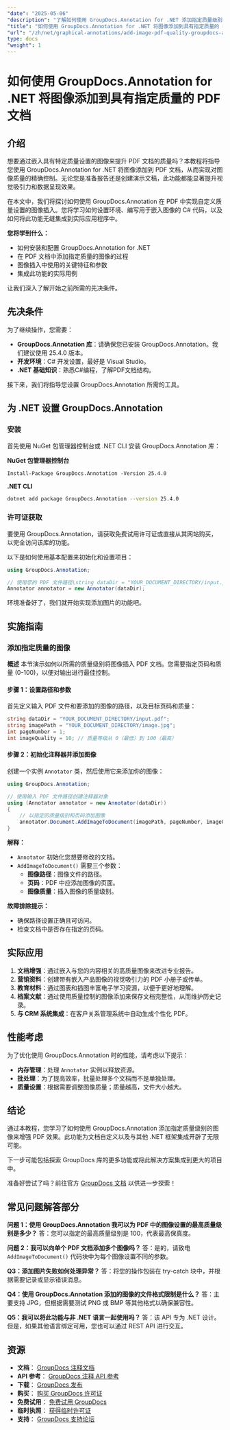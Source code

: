 ```yaml
---
"date": "2025-05-06"
"description": "了解如何使用 GroupDocs.Annotation for .NET 添加指定质量级别的图像来增强 PDF 效果。提升文档的视觉吸引力和数据呈现效果。"
"title": "如何使用 GroupDocs.Annotation for .NET 将图像添加到具有指定质量的 PDF 文档"
"url": "/zh/net/graphical-annotations/add-image-pdf-quality-groupdocs-annotation-net/"
type: docs
"weight": 1
---
```


# 如何使用 GroupDocs.Annotation for .NET 将图像添加到具有指定质量的 PDF 文档

## 介绍

想要通过嵌入具有特定质量设置的图像来提升 PDF 文档的质量吗？本教程将指导您使用 GroupDocs.Annotation for .NET 将图像添加到 PDF 文档，从而实现对图像质量的精确控制。无论您是准备报告还是创建演示文稿，此功能都能显著提升视觉吸引力和数据呈现效果。

在本文中，我们将探讨如何使用 GroupDocs.Annotation 在 PDF 中实现自定义质量设置的图像插入。您将学习如何设置环境、编写用于嵌入图像的 C# 代码，以及如何将此功能无缝集成到实际应用程序中。

**您将学到什么：**
- 如何安装和配置 GroupDocs.Annotation for .NET
- 在 PDF 文档中添加指定质量的图像的过程
- 图像插入中使用的关键特征和参数
- 集成此功能的实际用例

让我们深入了解开始之前所需的先决条件。

## 先决条件

为了继续操作，您需要：
- **GroupDocs.Annotation 库**：请确保您已安装 GroupDocs.Annotation。我们建议使用 25.4.0 版本。
- **开发环境**：C# 开发设置，最好是 Visual Studio。
- **.NET 基础知识**：熟悉C#编程，了解PDF文档结构。

接下来，我们将指导您设置 GroupDocs.Annotation 所需的工具。

## 为 .NET 设置 GroupDocs.Annotation

### 安装

首先使用 NuGet 包管理器控制台或 .NET CLI 安装 GroupDocs.Annotation 库：

**NuGet 包管理器控制台**
```shell
Install-Package GroupDocs.Annotation -Version 25.4.0
```

**\.NET CLI**
```bash
dotnet add package GroupDocs.Annotation --version 25.4.0
```

### 许可证获取

要使用 GroupDocs.Annotation，请获取免费试用许可证或直接从其网站购买，以完全访问该库的功能。

以下是如何使用基本配置来初始化和设置项目：

```csharp
using GroupDocs.Annotation;

// 使用您的 PDF 文件路径\string dataDir = "YOUR_DOCUMENT_DIRECTORY/input.pdf" 初始化 Annotator 类；
Annotator annotator = new Annotator(dataDir);
```

环境准备好了，我们就开始实现添加图片的功能吧。

## 实施指南

### 添加指定质量的图像

**概述**
本节演示如何以所需的质量级别将图像插入 PDF 文档。您需要指定页码和质量 (0-100)，以便对输出进行最佳控制。

#### 步骤 1：设置路径和参数
首先定义输入 PDF 文件和要添加的图像的路径，以及目标页码和质量：

```csharp
string dataDir = "YOUR_DOCUMENT_DIRECTORY/input.pdf";
string imagePath = "YOUR_DOCUMENT_DIRECTORY/image.jpg";
int pageNumber = 1;
int imageQuality = 10; // 质量等级从 0（最低）到 100（最高）
```

#### 步骤 2：初始化注释器并添加图像
创建一个实例 `Annotator` 类，然后使用它来添加你的图像：

```csharp
using GroupDocs.Annotation;

// 使用输入 PDF 文件路径创建注释器对象
using (Annotator annotator = new Annotator(dataDir))
{
    // 以指定的质量级别和页码添加图像
    annotator.Document.AddImageToDocument(imagePath, pageNumber, imageQuality);
}
```

**解释：**
- `Annotator` 初始化您想要修改的文档。
- `AddImageToDocument()` 需要三个参数：
  - **图像路径**：图像文件的路径。
  - **页码**：PDF 中应添加图像的页面。
  - **图像质量**：插入图像的质量级别。

**故障排除提示：**
- 确保路径设置正确且可访问。
- 检查文档中是否存在指定的页码。

## 实际应用
1. **文档增强**：通过嵌入与您的内容相关的高质量图像来改进专业报告。
2. **营销资料**：创建带有嵌入产品图像的视觉吸引力的 PDF 小册子或传单。
3. **教育材料**：通过图表和插图丰富电子学习资源，以便于更好地理解。
4. **档案文献**：通过使用质量控制的图像添加来保存文档完整性，从而维护历史记录。
5. **与 CRM 系统集成**：在客户关系管理系统中自动生成个性化 PDF。

## 性能考虑
为了优化使用 GroupDocs.Annotation 时的性能，请考虑以下提示：
- **内存管理**：处理 `Annotator` 实例以释放资源。
- **批处理**：为了提高效率，批量处理多个文档而不是单独处理。
- **质量设置**：根据需要调整图像质量；质量越高，文件大小越大。

## 结论
通过本教程，您学习了如何使用 GroupDocs.Annotation 添加指定质量级别的图像来增强 PDF 效果。此功能为文档自定义以及与其他 .NET 框架集成开辟了无限可能。

下一步可能包括探索 GroupDocs 库的更多功能或将此解决方案集成到更大的项目中。

准备好尝试了吗？前往官方 [GroupDocs 文档](https://docs.groupdocs.com/annotation/net/) 以供进一步探索！

## 常见问题解答部分
**问题 1：使用 GroupDocs.Annotation 我可以为 PDF 中的图像设置的最高质量级别是多少？**
答：您可以指定的最高质量级别是 100，代表最高保真度。

**问题 2：我可以向单个 PDF 文档添加多个图像吗？**
答：是的，请致电 `AddImageToDocument()` 代码块中为每个图像设置不同的参数。

**Q3：添加图片失败如何处理异常？**
答：将您的操作包装在 try-catch 块中，并根据需要记录或显示错误消息。

**Q4：使用 GroupDocs.Annotation 添加的图像的文件格式限制是什么？**
答：主要支持 JPG，但根据需要测试 PNG 或 BMP 等其他格式以确保兼容性。

**Q5：我可以将此功能与非 .NET 语言一起使用吗？**
答：该 API 专为 .NET 设计。但是，如果其他语言绑定可用，您也可以通过 REST API 进行交互。

## 资源
- **文档**： [GroupDocs 注释文档](https://docs.groupdocs.com/annotation/net/)
- **API 参考**： [GroupDocs 注释 API 参考](https://reference.groupdocs.com/annotation/net/)
- **下载**： [GroupDocs 发布](https://releases.groupdocs.com/annotation/net/)
- **购买**： [购买 GroupDocs 许可证](https://purchase.groupdocs.com/buy)
- **免费试用**： [免费试用 GroupDocs](https://releases.groupdocs.com/annotation/net/)
- **临时执照**： [获得临时许可证](https://purchase.groupdocs.com/temporary-license/)
- **支持**： [GroupDocs 支持论坛](https://forum.groupdocs.com/c/annotation/)